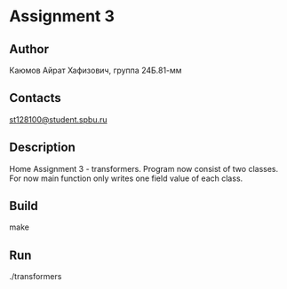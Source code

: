 # Assignment 3
## Author
Каюмов Айрат Хафизович, группа 24Б.81-мм
## Contacts
st128100@student.spbu.ru
## Description
Home Assignment 3 - transformers. Program now consist of two classes. For now main function only writes one field value of each class.
## Build
make
## Run
./transformers
